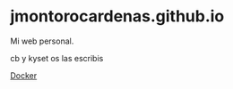 # jmontorocardenas.github.io
Mi web personal.
<p>cb y kyset os las escribis</p>
<a href="docker.html">Docker</a>
